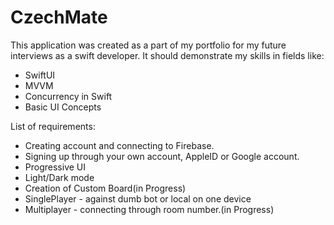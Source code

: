 # CzechMate

This application was created as a part of my portfolio for my future interviews as a swift developer.
It should demonstrate my skills in fields like:
<ul>
<li>SwiftUI</li>
<li>MVVM</li>
<li>Concurrency in Swift</li>
<li>Basic UI Concepts</li>
</ul>

List of requirements:
<ul>
<li>Creating account and connecting to Firebase.</li>
<li>Signing up through your own account, AppleID or Google account.</li>
<li>Progressive UI</li>
<li>Light/Dark mode</li>
<li>Creation of Custom Board(in Progress)</li>
<li>SinglePlayer - against dumb bot or local on one device</li>
<li>Multiplayer - connecting through room number.(in Progress)</li>
</ul>
